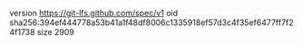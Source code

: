 version https://git-lfs.github.com/spec/v1
oid sha256:394ef444778a53b41a1f48df8006c1335918ef57d3c4f35ef6477ff7f24f1738
size 2909
